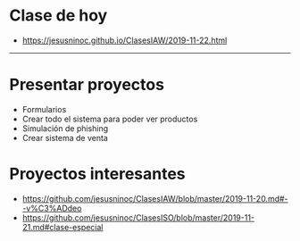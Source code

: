 # Clase de hoy
* https://jesusninoc.github.io/ClasesIAW/2019-11-22.html

------------------

# Presentar proyectos
- Formularios
- Crear todo el sistema para poder ver productos
- Simulación de phishing
- Crear sistema de venta

# Proyectos interesantes
* https://github.com/jesusninoc/ClasesIAW/blob/master/2019-11-20.md#--v%C3%ADdeo
* https://github.com/jesusninoc/ClasesISO/blob/master/2019-11-21.md#clase-especial
